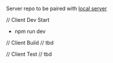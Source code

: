 Server repo to be paired with [local server](https://github.com/zedaenious/MERN-Server)

// Client Dev Start
* npm run dev

// Client Build
// tbd

// Client Test
// tbd
